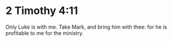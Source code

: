 # 2 Timothy 4:11

Only Luke is with me. Take Mark, and bring him with thee: for he is profitable to me for the ministry.